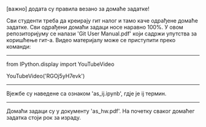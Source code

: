 [важно] додата су правила везано за домаће задатке!

Сви студенти треба да креирају гит налог и тамо каче одрађене домаће
задатке. Сви одрађени домаћи задаци носе наравно 100%. У овом репозиторијуму се налази 'Git User Manual.pdf' који
садржи упутства за коришћење гит-а. Видео материјалу може се приступити
преко команди:

---------------------------------------------------------------------- 

from IPython.display import YouTubeVideo

YouTubeVideo('RGOj5yH7evk')

----------------------------------------------------------------------

Вјежбе су наведене са ознаком 'as_ij.ipynb', гдје је ij термин.

----------------------------------------------------------------------

Домаћи задаци су у документу 'as_hw.pdf'. На почетку сваког домаћег задатка стоји рок за израду.


